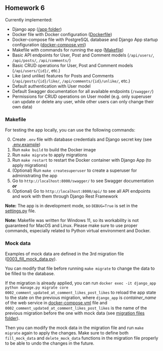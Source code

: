 ## Homework 6
Currently implemented:
- Django app ([/app folder](./app))
- Docker file with Docker configuration ([Dockerfile](./Dockerfile))
- Docker-compose file with PostgreSQL database and Django App startup configuration ([docker-compose.yml](./docker-compose.yml))
- Makefile with commands for running the app ([Makefile](./Makefile))
- Basic API endpoints for User, Post and Comment models (`/api/users/`, `/api/posts/`, `/api/comments/`)
- Basic CRUD operations for User, Post and Comment models (`/api/users/{id}/`, etc.)
- Like (and unlike) features for Posts and Comments (`/api/posts/{id}/like/`, `/api/comments/{id}/unlike/`, etc.)
- Default authentication with User model
- Default Swagger documentation for all available endpoints (`/swagger/`)
- Permissions for CRUD operations on User model (e.g. only superuser can update or delete any user, while other users can only change their own data)

### Makefile

For testing the app locally, you can use the following commands:

0. Create `.env` file with database credentials and Django secret key (see [.env.example](./.env.example))
1. Run `make build` to build the Docker image
2. Run `make migrate` to apply migrations
3. Run `make restart` to restart the Docker container with Django App (to apply migrations)
4. (Optional) Run `make createsuperuser` to create a superuser for administrating the app
5. Go to `http://localhost:8000/swagger/` to see Swagger documentation **_or_**
6. (Optional) Go to `http://localhost:8000/api/` to see all API endpoints and work with them through Django Rest Framework

**Note:** The app is in development mode, so `DEBUG=True` is set in the [settings.py](./app/settings.py) file.

**Note:** Makefile was written for Windows 11, so its workability is not guaranteed for MacOS and Linux. Please make sure to use proper commands, especially related to Python virtual environment and Docker.

### Mock data

Examples of mock data are defined in the 3rd migration file ([0003_fill_mock_data.py](./app/core/migrations/0003_fill_mock_data.py)).

You can modify that file before running `make migrate` to change the data to be filled to the database.

If the migration is already applied, you can run `docker exec -it django_app python manage.py migrate core 0002_comment_updated_at_comment_likes_post_likes` to reload the app state to the state on the previous migration, where `django_app` is _container_name_ of the web service in [docker-compose.yml](./docker-compose.yml) file and `0002_comment_updated_at_comment_likes_post_likes` is the name of the previous migration before the one with mock data (see [migration files folder](./app/core/migrations)).

Then you can modify the mock data in the migration file and run `make migrate` again to apply the changes. Make sure to define both `fill_mock_data` and `delete_mock_data` functions in the migration file properly to be able to undo the changes in the future.